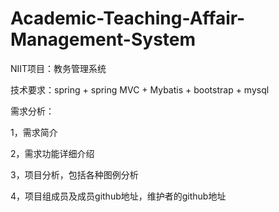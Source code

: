 # Academic-Teaching-Affair-Management-System
NIIT项目：教务管理系统

技术要求：spring + spring MVC + Mybatis + bootstrap + mysql

需求分析：

1，需求简介

2，需求功能详细介绍

3，项目分析，包括各种图例分析

4，项目组成员及成员github地址，维护者的github地址
